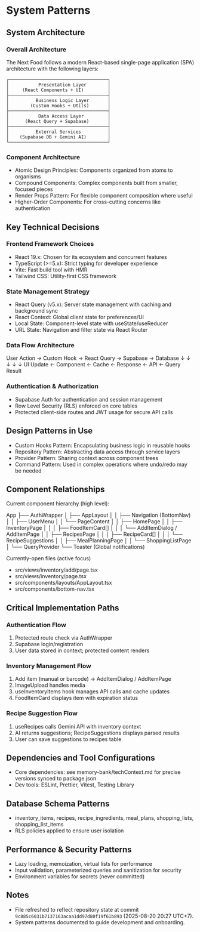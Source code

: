 # System Patterns

## System Architecture

### Overall Architecture

The Next Food follows a modern React-based single-page application (SPA) architecture with the following layers:

```
┌─────────────────────────────────────┐
│           Presentation Layer        │
│     (React Components + UI)         │
├─────────────────────────────────────┤
│          Business Logic Layer       │
│        (Custom Hooks + Utils)       │
├─────────────────────────────────────┤
│           Data Access Layer         │
│      (React Query + Supabase)       │
├─────────────────────────────────────┤
│          External Services          │
│    (Supabase DB + Gemini AI)        │
└─────────────────────────────────────┘
```

### Component Architecture

- Atomic Design Principles: Components organized from atoms to organisms
- Compound Components: Complex components built from smaller, focused pieces
- Render Props Pattern: For flexible component composition where useful
- Higher-Order Components: For cross-cutting concerns like authentication

## Key Technical Decisions

### Frontend Framework Choices

- React 19.x: Chosen for its ecosystem and concurrent features
- TypeScript (>=5.x): Strict typing for developer experience
- Vite: Fast build tool with HMR
- Tailwind CSS: Utility-first CSS framework

### State Management Strategy

- React Query (v5.x): Server state management with caching and background sync
- React Context: Global client state for preferences/UI
- Local State: Component-level state with useState/useReducer
- URL State: Navigation and filter state via React Router

### Data Flow Architecture

User Action → Custom Hook → React Query → Supabase → Database
↓ ↓ ↓ ↓ ↓
UI Update ← Component ← Cache ← Response ← API ← Query Result

### Authentication & Authorization

- Supabase Auth for authentication and session management
- Row Level Security (RLS) enforced on core tables
- Protected client-side routes and JWT usage for secure API calls

## Design Patterns in Use

- Custom Hooks Pattern: Encapsulating business logic in reusable hooks
- Repository Pattern: Abstracting data access through service layers
- Provider Pattern: Sharing context across component trees
- Command Pattern: Used in complex operations where undo/redo may be needed

## Component Relationships

Current component hierarchy (high level):

App
├── AuthWrapper
│ ├── AppLayout
│ │ ├── Navigation (BottomNav)
│ │ ├── UserMenu
│ │ └── PageContent
│ │ ├── HomePage
│ │ ├── InventoryPage
│ │ │ ├── FoodItemCard[]
│ │ │ └── AddItemDialog / AddItemPage
│ │ ├── RecipesPage
│ │ │ ├── RecipeCard[]
│ │ │ └── RecipeSuggestions
│ │ ├── MealPlanningPage
│ │ └── ShoppingListPage
│ └── QueryProvider
└── Toaster (Global notifications)

Currently-open files (active focus)

- src/views/inventory/add/page.tsx
- src/views/inventory/page.tsx
- src/components/layouts/AppLayout.tsx
- src/components/bottom-nav.tsx

## Critical Implementation Paths

### Authentication Flow

1. Protected route check via AuthWrapper
2. Supabase login/registration
3. User data stored in context; protected content renders

### Inventory Management Flow

1. Add item (manual or barcode) → AddItemDialog / AddItemPage
2. ImageUpload handles media
3. useInventoryItems hook manages API calls and cache updates
4. FoodItemCard displays item with expiration status

### Recipe Suggestion Flow

1. useRecipes calls Gemini API with inventory context
2. AI returns suggestions; RecipeSuggestions displays parsed results
3. User can save suggestions to recipes table

## Dependencies and Tool Configurations

- Core dependencies: see memory-bank/techContext.md for precise versions synced to package.json
- Dev tools: ESLint, Prettier, Vitest, Testing Library

## Database Schema Patterns

- inventory_items, recipes, recipe_ingredients, meal_plans, shopping_lists, shopping_list_items
- RLS policies applied to ensure user isolation

## Performance & Security Patterns

- Lazy loading, memoization, virtual lists for performance
- Input validation, parameterized queries and sanitization for security
- Environment variables for secrets (never committed)

## Notes

- File refreshed to reflect repository state at commit `9c885c6031b7137163acaa1dd97d80f19f61b893` (2025-08-20 20:27 UTC+7).
- System patterns documented to guide development and onboarding.
